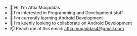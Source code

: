 - 👋 Hi, I’m Attia Muqaddas
- 👀 I’m interested in Programming and Development stuff
- 🌱 I’m currently learning Android Development
- 💞️ I’m keenly looking to collaborate on Android Development 
- 📫 Reach me at this email: attia.muqaddas4@gmail.com

<!---
attiamuqaddas4/attiamuqaddas4 is a ✨ special ✨ repository because its `README.md` (this file) appears on your GitHub profile.
You can click the Preview link to take a look at your changes.
--->
